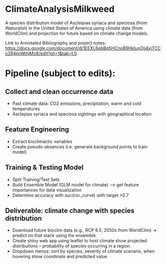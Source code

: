 # ClimateAnalysisMilkweed
A species distribution model of Ascleipias syriaca and speciosa (from iNaturalist) in the United States of America using climate data (from WorldClim) and projection for future based on climate change models.

Link to Annotated Bibliography and project notes: https://docs.google.com/document/d/1EEXL6ebBq5HCnoB9HkluoOjj4xjTCCo2R4pnNthjMo8/edit?pli=1&tab=t.0

# Pipeline (subject to edits):
## Collect and clean occurrence data
- Past climate data: CO2 emissions, precipitation, warm and cold temperatures
- Asclepias syriaca and speciosa sightings with geographical location
## Feature Engineering
- Extract bioclimactic variables
- Create pseudo-absences (i.e. generate background points to train model)
## Training & Testing Model
- Split Training/Test Sets
- Build Ensemble Model (GLM model for climate) --> get feature importances for data visualization
- Determine accuracy with auc(roc_curve) with target >0.7
## Deliverable:  climate change with species distribution
- Download future bioclim data (e.g., RCP 8.5, 2050s from WorldClim) → predict on that stack using the ensemble.
- Create shiny web app using leaflet to host climate show projected distributions – probability of species occurring in a region. 
- Dropdown menus: sort by species, severity of climate scenario, when hovering show coordinate and predicted value

